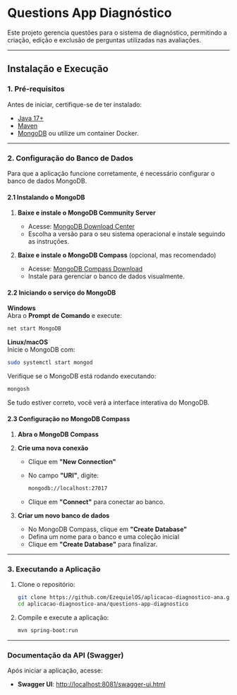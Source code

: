 # Questions App Diagnóstico

Este projeto gerencia questões para o sistema de diagnóstico, permitindo a criação, edição e exclusão de perguntas utilizadas nas avaliações.

---

## Instalação e Execução

### 1. Pré-requisitos

Antes de iniciar, certifique-se de ter instalado:

- [Java 17+](https://adoptium.net/)
- [Maven](https://maven.apache.org/)
- [MongoDB](https://www.mongodb.com/try/download/community) ou utilize um container Docker.

---

### 2. Configuração do Banco de Dados

Para que a aplicação funcione corretamente, é necessário configurar o banco de dados MongoDB.

#### 2.1 Instalando o MongoDB

1. **Baixe e instale o MongoDB Community Server**  
   - Acesse: [MongoDB Download Center](https://www.mongodb.com/try/download/community)  
   - Escolha a versão para o seu sistema operacional e instale seguindo as instruções.

2. **Baixe e instale o MongoDB Compass** (opcional, mas recomendado)  
   - Acesse: [MongoDB Compass Download](https://www.mongodb.com/try/download/compass)  
   - Instale para gerenciar o banco de dados visualmente.

#### 2.2 Iniciando o serviço do MongoDB

**Windows**  
Abra o **Prompt de Comando** e execute:

```sh
net start MongoDB
```

**Linux/macOS**  
Inicie o MongoDB com:

```sh
sudo systemctl start mongod
```

Verifique se o MongoDB está rodando executando:

```sh
mongosh
```

Se tudo estiver correto, você verá a interface interativa do MongoDB.

#### 2.3 Configuração no MongoDB Compass

1. **Abra o MongoDB Compass**
2. **Crie uma nova conexão**  
   - Clique em **"New Connection"**  
   - No campo **"URI"**, digite:

     ```sh
     mongodb://localhost:27017
     ```

   - Clique em **"Connect"** para conectar ao banco.

3. **Criar um novo banco de dados**  
   - No MongoDB Compass, clique em **"Create Database"**  
   - Defina um nome para o banco e uma coleção inicial  
   - Clique em **"Create Database"** para finalizar.

---

### 3. Executando a Aplicação

1. Clone o repositório:

   ```sh
   git clone https://github.com/EzequielOS/aplicacao-diagnostico-ana.git
   cd aplicacao-diagnostico-ana/questions-app-diagnostico
   ```

2. Compile e execute a aplicação:

   ```sh
   mvn spring-boot:run
   ```

---

### Documentação da API (Swagger)

Após iniciar a aplicação, acesse:

- **Swagger UI**: [http://localhost:8081/swagger-ui.html](http://localhost:8081/swagger-ui.html)
